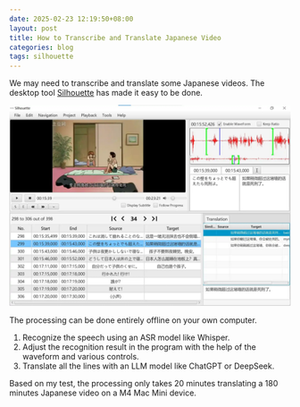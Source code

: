 ```yaml
---
date: 2025-02-23 12:19:50+08:00
layout: post
title: How to Transcribe and Translate Japanese Video
categories: blog
tags: silhouette
---
```


We may need to transcribe and translate some Japanese videos. The desktop tool [Silhouette](/silhouette/) has made it easy to be done.

![screenshot](/album/silhouette/japanese_en.webp)

The processing can be done entirely offline on your own computer.

1. Recognize the speech using an ASR model like Whisper.
2. Adjust the recognition result in the program with the help of the waveform and various controls.
3. Translate all the lines with an LLM model like ChatGPT or DeepSeek.


Based on my test, the processing only takes 20 minutes translating a 180 minutes Japanese video on a M4 Mac Mini device.


